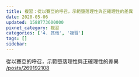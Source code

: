 ```yaml
---
title: 複習：從以賽亞的呼召，示範墮落理性與正確理性的差異
date: 2020-05-06
updated: 1588773600000
pixnet_category: 複習
categories: ['4. 其他', '複習']
tags: []
sidebar: 
---
```


<p>從以賽亞的呼召，示範墮落理性與正確理性的差異<br/>
<a href="/posts/269192108" target="_blank">/posts/269192108</a></p>
<p> </p>
